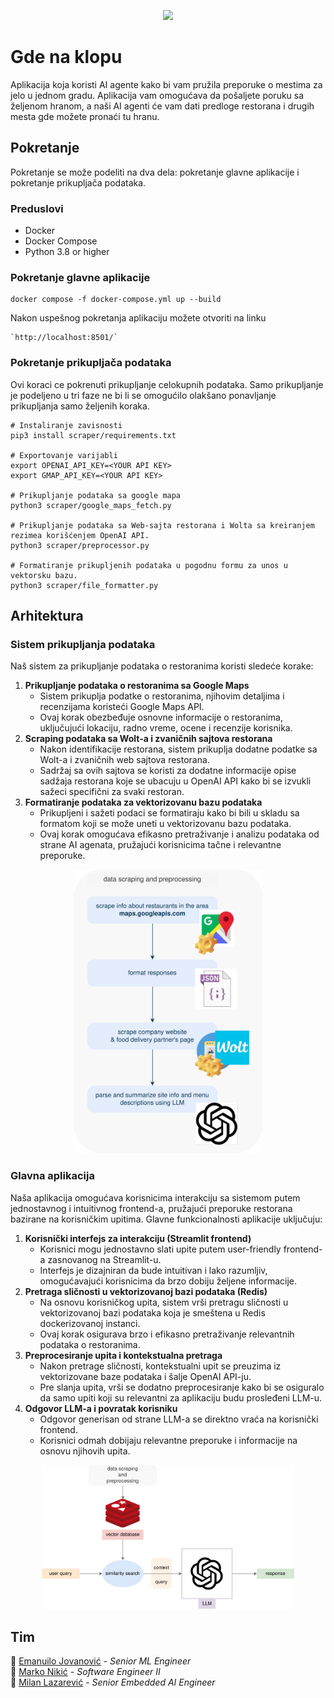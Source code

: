 <p align="center"><img src="frontend/static/icon.ico" width="15%"/></p>

# Gde na klopu
Aplikacija koja koristi AI agente kako bi vam pružila preporuke o mestima za jelo u jednom gradu. Aplikacija vam omogućava da pošaljete poruku sa željenom hranom, a naši AI agenti će vam dati predloge restorana i drugih mesta gde možete pronaći tu hranu.

## Pokretanje
Pokretanje se može podeliti na dva dela: pokretanje glavne aplikacije i pokretanje prikupljača podataka.

### Preduslovi
- Docker
- Docker Compose
- Python 3.8 or higher

### Pokretanje glavne aplikacije
```
docker compose -f docker-compose.yml up --build
```
Nakon uspešnog pokretanja aplikaciju možete otvoriti na linku
```
`http://localhost:8501/`
```

### Pokretanje prikupljača podataka
Ovi koraci ce pokrenuti prikupljanje celokupnih podataka. Samo prikupljanje je podeljeno u tri faze ne bi li se omogućilo olakšano ponavljanje prikupljanja samo željenih koraka. 
```
# Instaliranje zavisnosti
pip3 install scraper/requirements.txt

# Exportovanje varijabli
export OPENAI_API_KEY=<YOUR API KEY>
export GMAP_API_KEY=<YOUR API KEY>

# Prikupljanje podataka sa google mapa
python3 scraper/google_maps_fetch.py

# Prikupljanje podataka sa Web-sajta restorana i Wolta sa kreiranjem rezimea korišćenjem OpenAI API.
python3 scraper/preprocessor.py

# Formatiranje prikupljenih podataka u pogodnu formu za unos u vektorsku bazu.
python3 scraper/file_formatter.py
```

## Arhitektura
### Sistem prikupljanja podataka
Naš sistem za prikupljanje podataka o restoranima koristi sledeće korake:

1. **Prikupljanje podataka o restoranima sa Google Maps**
    * Sistem prikuplja podatke o restoranima, njihovim detaljima i recenzijama koristeći Google Maps API.
    * Ovaj korak obezbeđuje osnovne informacije o restoranima, uključujući lokaciju, radno vreme, ocene i recenzije korisnika.
2. **Scraping podataka sa Wolt-a i zvaničnih sajtova restorana**
    * Nakon identifikacije restorana, sistem prikuplja dodatne podatke sa Wolt-a i zvaničnih web sajtova restorana.
    * Sadržaj sa ovih sajtova se koristi za dodatne informacije opise sadžaja restorana koje se ubacuju u OpenAI API kako bi se izvukli sažeci specifični za svaki restoran.
3. **Formatiranje podataka za vektorizovanu bazu podataka**
    * Prikupljeni i sažeti podaci se formatiraju kako bi bili u skladu sa formatom koji se može uneti u vektorizovanu bazu podataka.
    * Ovaj korak omogućava efikasno pretraživanje i analizu podataka od strane AI agenata, pružajući korisnicima tačne i relevantne preporuke.

<p align="center">
    <img src="doc/images/data-preparation.jpg" width="60%"/>
</p>

### Glavna aplikacija
Naša aplikacija omogućava korisnicima interakciju sa sistemom putem jednostavnog i intuitivnog frontend-a, pružajući preporuke restorana bazirane na korisničkim upitima. Glavne funkcionalnosti aplikacije uključuju:
1. **Korisnički interfejs za interakciju (Streamlit frontend)**
    * Korisnici mogu jednostavno slati upite putem user-friendly frontend-a zasnovanog na Streamlit-u.
    * Interfejs je dizajniran da bude intuitivan i lako razumljiv, omogućavajući korisnicima da brzo dobiju željene informacije.
2. **Pretraga sličnosti u vektorizovanoj bazi podataka (Redis)**
    * Na osnovu korisničkog upita, sistem vrši pretragu sličnosti u vektorizovanoj bazi podataka koja je smeštena u Redis dockerizovanoj instanci.
    * Ovaj korak osigurava brzo i efikasno pretraživanje relevantnih podataka o restoranima.
3. **Preprocesiranje upita i kontekstualna pretraga**
    * Nakon pretrage sličnosti, kontekstualni upit se preuzima iz vektorizovane baze podataka i šalje OpenAI API-ju.
    * Pre slanja upita, vrši se dodatno preprocesiranje kako bi se osiguralo da samo upiti koji su relevantni za aplikaciju budu prosleđeni LLM-u.
4. **Odgovor LLM-a i povratak korisniku**
    * Odgovor generisan od strane LLM-a se direktno vraća na korisnički frontend.
    * Korisnici odmah dobijaju relevantne preporuke i informacije na osnovu njihovih upita.

<p align="center">
    <img src="doc/images/system-architecture.jpg" width="80%"/>
</p>

## Tim
👤 [Emanuilo Jovanović](https://www.linkedin.com/in/emanuilo-jovanovic-112b7713a/) - *Senior ML Engineer* </br>
👤 [Marko Nikić](https://www.linkedin.com/in/marko-nikic-471374229/) - *Software Engineer II* </br>
👤 [Milan Lazarević](https://www.linkedin.com/in/mrlaki5/) - *Senior Embedded AI Engineer* </br>

